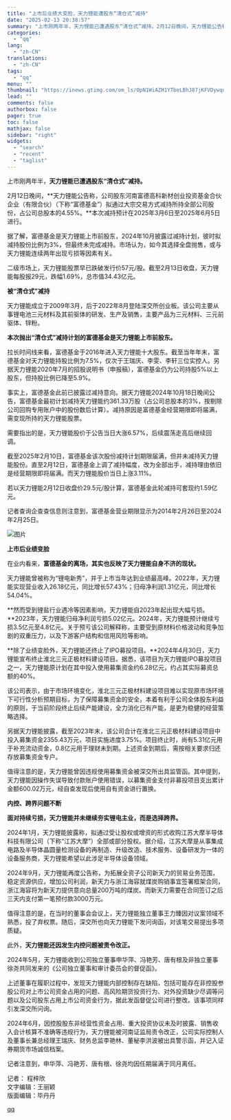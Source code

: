 ```yaml
---
title: "上市后业绩大变脸，天力锂能遭股东“清仓式”减持"
date: "2025-02-13 20:38:57"
summary: "上市刚两年半，天力锂能已遭遇股东“清仓式”减持。2月12日晚间，天力锂能公告称，公司股东河南富德高科..."
categories:
  - "qq"
lang:
  - "zh-CN"
translations:
  - "zh-CN"
tags:
  - "qq"
menu: ""
thumbnail: "https://inews.gtimg.com/om_ls/OpN1WiAZH1YTbeLBhJ87jKFVDywquZYEWPsOJ3c3Wax-kAA_640360/0"
lead: ""
comments: false
authorbox: false
pager: true
toc: false
mathjax: false
sidebar: "right"
widgets:
  - "search"
  - "recent"
  - "taglist"
---
```


上市刚两年半，**天力锂能已遭遇股东“清仓式”减持。**

2月12日晚间，**天力锂能公告称，公司股东河南富德高科新材创业投资基金合伙企业（有限合伙）（下称“富德基金”）拟通过大宗交易方式减持所持全部公司股份，占公司总股本的4.55%。**本次减持预计在2025年3月6日至2025年6月5日进行。

据了解，富德基金是天力锂能上市前股东，2024年10月披露过减持计划，彼时拟减持股份比例为3%，但最终未完成减持。市场认为，如今其选择全盘抛售，或与天力锂能连续两年出现亏损等因素有关。

二级市场上，天力锂能股票早已跌破发行价57元/股。截至2月13日收盘，天力锂能每股报29元，跌幅1.69%，总市值34.43亿元。

**被“清仓式”减持**

天力锂能成立于2009年3月，后于2022年8月登陆深交所创业板。该公司主要从事锂电池三元材料及其前驱体的研发、生产及销售，主要产品为三元材料、三元前驱体、锌粉。

**本次抛出“清仓式”减持计划的富德基金是天力锂能上市前股东。**

拉长时间线来看，富德基金于2016年进入天力锂能十大股东。截至当年年末，富德基金对天力锂能持股比例为7.5%，仅次于王瑞庆、李雯、李轩三位实控人。另据天力锂能2020年7月的招股说明书（申报稿），富德基金仍为公司持股5%以上股东，但持股比例已降至5.9%。

事实上，富德基金此前已披露过减持意向。据天力锂能2024年10月18日晚间公告，富德基金最初计划减持天力锂能约361.33万股（占公司总股本的3%，按剔除公司回购专用账户中的股份数后计算）。减持原因是富德基金经营期限即将届满，需变现所持的天力锂能股票。

需要指出的是，天力锂能股价于公告当日大涨6.57%，后续震荡走高后继续回调。

截至2025年2月10日，富德基金该次股份减持计划期限届满，但并未减持天力锂能股份。直至2月12日，富德基金上调了减持幅度，改为全部出手，减持理由依旧是经营期限即将届满。而天力锂能股价当日上涨3.11%。

若以天力锂能2月12日收盘价29.5元/股计算，富德基金此轮减持可套现约1.59亿元。

记者查询企查查信息则注意到，富德基金营业期限显示为2014年2月26日至2024年2月25日。

![图片](https://inews.gtimg.com/om_bt/OtdIaUDLfNFJnxgkhF5IKXkwPCeed6XMjZqqhq216In5UAA/641)

**上市后业绩变脸**

在业内看来，**富德基金的离场，其实也反映了天力锂能自身不济的现状。**

天力锂能曾被称为“锂电新秀”，并于上市当年达到业绩最高峰。2022年，天力锂能实现营业收入26.18亿元，同比增长57.43%；归母净利润1.31亿元，同比增长54.04%。

**然而受到锂盐行业遇冷等因素影响，天力锂能自2023年起出现大幅亏损。**2023年，天力锂能归母净利润亏损5.02亿元。2024年，天力锂能预计继续亏损3.5亿元至4.8亿元。关于预亏该公司解释称，主要受到原材料价格波动和竞争加剧的双重压力，以及下游客户结构和信用风险等影响。

**除了业绩变脸外，天力锂能还终止了IPO募投项目。**2024年4月30日，天力锂能宣布终止淮北三元正极材料建设项目。据悉，该项目为天力锂能IPO募投项目之一，天力锂能原计划在其中投入使用募集资金约6.28亿元，约占其实际募资总额的40%。

该公司表示，由于市场环境变化，淮北三元正极材料建设项目难以实现原市场环境下可行性分析预期目标，为了保障募集资金的安全，本着有利于公司全体股东利益的原则，于当前阶段终止后续产能建设，全力消化已有产能，是更为稳健的经营策略选择。

另据天力锂能披露，截至2023年末，该公司合计在淮北三元正极材料建设项目中投入募集资金2355.43万元，项目实施进度3.75%。项目终止时，尚有5.31亿元用于补充流动资金，0.8亿元用于理财未到期。上述资金到期后，需按相关要求归还存放募集资金专户。

值得注意的是，天力锂能曾因违规使用募集资金被深交所出具监管函。其中提到，天力锂能因操作失误导致付款账户使用错误，以募集资金支付非募投项目支出累计金额600.02万元，经自查发现后使用自有资金进行置换。

**内控、跨界问题不断**

**面对持续亏损，天力锂能并未继续夯实锂电主业，而是选择跨界。**

2024年1月，天力锂能披露称，拟通过受让股权或增资的形式收购江苏大摩半导体科技有限公司（下称“江苏大摩”）全部或部分股权。据介绍，江苏大摩是从事集成电路及半导体晶圆量检测设备的再制造、升级改造、技术服务、设备研发为一体的设备服务商，天力锂能希望以此涉足半导体设备领域。

2024年9月，天力锂能再度公告称，为拓展全资子公司新天力的贸易业务范围，稳定资源供应，增加公司利润，新天力与浙江海容就煤炭购销事宜签署框架合同，浙江海容将为新天力提供意向总量200万吨的煤炭。而新天力需要在合同签订之后三天内支付第一笔预付款3000万元。

值得注意的是，在当时的董事会会议上，天力锂能独立董事王力臻因对议案领域不熟悉，投了弃权票。随后，深交所也向天力锂能下发问询函，对该笔交易提出多项质疑。

此外，**天力锂能还因发生内控问题被责令改正。**

2024年5月，天力锂能收到公司独立董事申华萍、冯艳芳、唐有根及非独立董事徐尧共同发来的《公司独立董事和审计委员会的督促函》。

上述董事在履职过程中，发现天力锂能内部控制存在缺陷，包括可能存在非控股参股公司对上市公司资金占用的问题、高风险期货投资行为、对外投资缺少尽调等问题以及公司股东占用上市公司资金行为，据此发函督促公司进行整改。该事项同样引发深交所问询。

2024年6月，因控股股东非经营性资金占用、重大投资协议未及时披露、销售收入会计核算不准确等违规行为，天力锂能被河南证监局责令改正，公司实际控制人及董事长兼总经理王瑞庆、财务总监李艳林、董秘李洪波被出具警示函，并记入证券期货市场诚信档案。

记者注意到，申华萍、冯艳芳、唐有根、徐尧均因任期届满于同月离任。

  


记者： 程梓欣  
文字编辑：王丽颖  
版面编辑：毕丹丹

[qq](https://new.qq.com/rain/a/20250213A08HJJ00)
